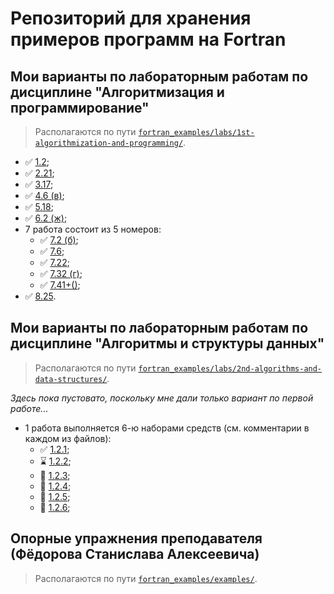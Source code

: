 # Репозиторий для хранения примеров программ на Fortran

## Мои варианты по лабораторным работам по дисциплине "Алгоритмизация и программирование"

> Располагаются по пути [`fortran_examples/labs/1st-algorithmization-and-programming/`](https://github.com/seigtm/fortran_examples/tree/master/labs/1st-algorithmization-and-programming/).

* ✅ [1.2](https://github.com/seigtm/fortran_examples/tree/master/labs/1st-algorithmization-and-programming/1.2);
* ✅ [2.21](https://github.com/seigtm/fortran_examples/tree/master/labs/1st-algorithmization-and-programming/2.21);
* ✅ [3.17](https://github.com/seigtm/fortran_examples/tree/master/labs/1st-algorithmization-and-programming/3.17);
* ✅ [4.6 (в)](https://github.com/seigtm/fortran_examples/tree/master/labs/1st-algorithmization-and-programming/4.6v);
* ✅ [5.18](https://github.com/seigtm/fortran_examples/tree/master/labs/1st-algorithmization-and-programming/5.18);
* ✅ [6.2 (ж)](https://github.com/seigtm/fortran_examples/tree/master/labs/1st-algorithmization-and-programming/6.2zh);
* 7 работа состоит из 5 номеров:
  * ✅ [7.2 (б)](https://github.com/seigtm/fortran_examples/tree/master/labs/1st-algorithmization-and-programming/7.2b);
  * ✅ [7.6](https://github.com/seigtm/fortran_examples/tree/master/labs/1st-algorithmization-and-programming/7.6);
  * ✅ [7.22](https://github.com/seigtm/fortran_examples/tree/master/labs/1st-algorithmization-and-programming/7.22);
  * ✅ [7.32 (г)](https://github.com/seigtm/fortran_examples/tree/master/labs/1st-algorithmization-and-programming/7.32g);
  * ✅ [7.41+()](https://github.com/seigtm/fortran_examples/tree/master/labs/1st-algorithmization-and-programming/7.41plus);
* ✅ [8.25](https://github.com/seigtm/fortran_examples/tree/master/labs/1st-algorithmization-and-programming/8.25).

## Мои варианты по лабораторным работам по дисциплине "Алгоритмы и структуры данных"

> Располагаются по пути [`fortran_examples/labs/2nd-algorithms-and-data-structures/`](https://github.com/seigtm/fortran_examples/tree/master/labs/2nd-algorithms-and-data-structures/).

_Здесь пока пустовато, поскольку мне дали только вариант по первой работе..._

* 1 работа выполняется 6-ю наборами средств (см. комментарии в каждом из файлов):
  * ✅ [1.2.1](https://github.com/seigtm/fortran_examples/tree/master/labs/2nd-algorithms-and-data-structures/1.2/1);
  * ⌛ [1.2.2](https://github.com/seigtm/fortran_examples/tree/master/labs/2nd-algorithms-and-data-structures/1.2/2);
  * 📛 [1.2.3](https://github.com/seigtm/fortran_examples/tree/master/labs/2nd-algorithms-and-data-structures/1.2/3);
  * 📛 [1.2.4](https://github.com/seigtm/fortran_examples/tree/master/labs/2nd-algorithms-and-data-structures/1.2/4);
  * 📛 [1.2.5](https://github.com/seigtm/fortran_examples/tree/master/labs/2nd-algorithms-and-data-structures/1.2/5);
  * 📛 [1.2.6](https://github.com/seigtm/fortran_examples/tree/master/labs/2nd-algorithms-and-data-structures/1.2/6);

## Опорные упражнения преподавателя (Фёдорова Станислава Алексеевича)

> Располагаются по пути [`fortran_examples/examples/`](https://github.com/seigtm/fortran_examples/tree/master/examples).
